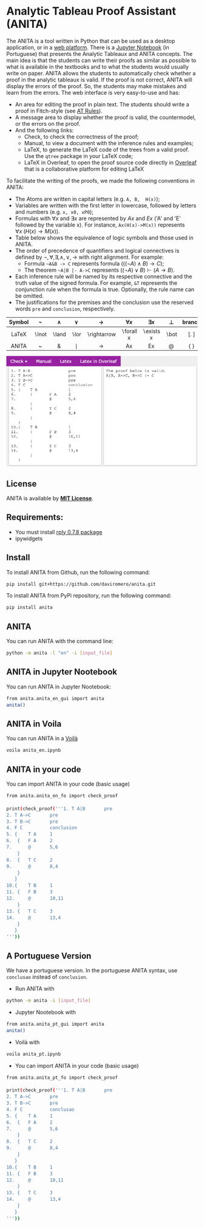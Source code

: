 # Analytic Tableau Proof Assistant (ANITA)

The ANITA is a tool written in Python that can be used as a desktop application, or in a [web platform](https://sistemas.quixada.ufc.br/anita/en/). There is a [Jupyter Notebook](https://colab.research.google.com/github/daviromero/logic4py/blob/main/src/book/Cap%C3%ADtulo%2013%20-%20Tableau%20Anal%C3%ADtico%20da%20L%C3%B3gica%20de%20Primeira-Ordem.ipynb) (in Portuguese) that presents the Analytic Tableaux and ANITA concepts. The main idea is that the students can write their proofs as similar as possible to what is available in the textbooks and to what the students would usually write on paper. ANITA allows the students to automatically check whether a proof in the analytic tableaux is valid. If the proof is not correct, ANITA will display the errors of the proof. So, the students may make mistakes and learn from the errors. The web interface is very easy-to-use and has: 
- An area for editing the proof in plain text. The students should write a proof in Fitch-style (see [AT Rules](https://github.com/daviromero/anita/blob/main/AT-Rules.pdf)).
- A message area to display whether the proof is valid, the countermodel, or the errors on the proof.
- And the following links: 
  - Check, to check the correctness of the proof; 
  - Manual, to view a document with the inference rules and examples; 
  - LaTeX, to generate the LaTeX code of the trees from a valid proof. Use the `qtree` package in your LaTeX code; 
  - LaTeX in Overleaf, to open the proof source code directly in [Overleaf](http://overleaf.com/) that is a collaborative platform for editing LaTeX

To facilitate the writing of the proofs, we made the following conventions in ANITA:
- The Atoms are written in capital letters (e.g. `A, B,  H(x)`);
- Variables are written with the first letter in lowercase, followed by letters and numbers (e.g. `x, x0, xP0`);
- Formulas with $\forall x$ and $\exists x$ are represented by $Ax$ and $Ex$ ('A' and 'E' followed by the variable x). For instance, `Ax(H(x)->M(x))` represents $\forall x~(H(x)\rightarrow M(x))$.
- Table below shows the equivalence of logic symbols and those used in ANITA.
- The order of precedence of quantifiers and logical connectives is defined by $\lnot,\forall,\exists,\wedge,\vee,\rightarrow$ with right alignment. For example:
  - Formula `~A&B -> C` represents formula $(((\lnot A)\land B)\rightarrow C)$;
  - The theorem `~A|B |- A->C` represents $((\lnot A)\vee B)\vdash (A\rightarrow B)$.
- Each inference rule will be named by its respective connective and the truth value of the signed formula. For example, `&T` represents the conjunction rule when the formula is true. Optionally, the rule name can be omitted.
- The justifications for the premises and the conclusion use the reserved words `pre` and `conclusion`, respectively.

| Symbol |  $\lnot$ | $\land$ | $\lor$ | $\rightarrow$ | $\forall x$ | $\exists x$ | $\bot$ | branch | $\vdash$ |
| :---:  |  :---:  | :---: | :---:  | :---:  | :---:  | :---:  | :---:  | :---:  | :---: |
| LaTeX  |  $\backslash\textrm{lnot}$ | $\backslash\textrm{land}$ | $\backslash\textrm{lor}$ | $\backslash\textrm{rightarrow}$ | $\backslash\textrm{forall x}$ | $\backslash\textrm{exists x}$ | $\backslash\textrm{bot}$ | $[.~]$ | $\backslash\textrm{vdash}$ |
| ANITA |  ~  | \& | $\mid$ | -> | Ax | Ex | @  | { } | \|- |

![](https://raw.githubusercontent.com/daviromero/anita/main/ANITA-EXAMPLE.png)

## License
ANITA is available by [**MIT License**](https://github.com/daviromero/anita/blob/main/license.txt).

## Requirements:
- You must install [rply 0.7.8 package](https://pypi.org/project/rply/)
- ipywidgets

## Install

To install ANITA from Github, run the following command:
```bash
pip install git+https://github.com/daviromero/anita.git
```

To install ANITA from PyPi repository, run the following command:
```bash
pip install anita
```

## ANITA
You can run ANITA with the command line: 
```bash
python -m anita -l "en" -i [input_file] 
```
## ANITA in Jupyter Nootebook
You can run ANITA in Jupyter Nootebook: 
```bash
from anita.anita_en_gui import anita
anita()

```
## ANITA in Voila
You can run ANITA in a [Voilà](https://voila.readthedocs.io/) 
```bash
voila anita_en.ipynb
```
## ANITA in your code
You can import ANITA in your code (basic usage)
```bash
from anita.anita_en_fo import check_proof

print(check_proof('''1. T A|B		pre
2. T A->C		pre
3. T B->C		pre
4. F C			conclusion
5. {	T A		1
6.	{	F A	    2
7.		@	    5,6
	}
8.	{	T C	    2
9.		@	    8,4
	}
   }
10.{	T B		1
11.	{	F B	    3
12.		@	    10,11
	}
13.	{	T C 	3
14.		@	    13,4
	}
   }
'''))
```

## A Portuguese Version
We have a portuguese version. In the portuguese ANITA syntax, use `conclusao` instead of `conclusion`.

- Run ANITA with
```bash
python -m anita -i [input_file] 
```
- Jupyter Nootebook with
```bash
from anita.anita_pt_gui import anita
anita()
```
- Voilà with
```bash
voila anita_pt.ipynb
```
- You can import ANITA in your code (basic usage)
```bash
from anita.anita_pt_fo import check_proof

print(check_proof('''1. T A|B		pre
2. T A->C		pre
3. T B->C		pre
4. F C			conclusao
5. {	T A		1
6.	{	F A	    2
7.		@	    5,6
	}
8.	{	T C	    2
9.		@	    8,4
	}
   }
10.{	T B		1
11.	{	F B	    3
12.		@	    10,11
	}
13.	{	T C 	3
14.		@	    13,4
	}
   }
'''))
```
